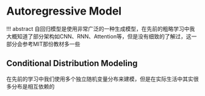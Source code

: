 # Autoregressive Model

!!! abstract
    自回归模型是使用非常广泛的一种生成模型，在先前的粗略学习中我大概知道了部分架构如CNN、RNN、Attention等，但是没有细致的了解过，这一部分会参考MIT那份教材多一些


## Conditional Distribution Modeling

在先前的学习中我们使用多个独立随机变量分布来建模，但是在实际生活中其实很多分布是相互依赖的